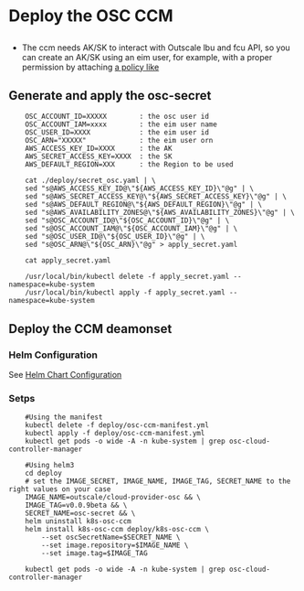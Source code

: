 # Deploy the OSC CCM
##
- The ccm needs AK/SK to interact with Outscale lbu and fcu API, so you can create an AK/SK using an eim user, for example, with a proper permission by attaching [a policy like](./example-eim-policy.json) 

## Generate and apply the osc-secret 
```
	OSC_ACCOUNT_ID=XXXXX		: the osc user id
	OSC_ACCOUNT_IAM=xxxx		: the eim user name  
	OSC_USER_ID=XXXX			: the eim user id
	OSC_ARN="XXXXX"				: the eim user orn
	AWS_ACCESS_KEY_ID=XXXX 		: the AK
	AWS_SECRET_ACCESS_KEY=XXXX 	: the SK
	AWS_DEFAULT_REGION=XXX		: the Region to be used
	
	cat ./deploy/secret_osc.yaml | \
	sed "s@AWS_ACCESS_KEY_ID@\"${AWS_ACCESS_KEY_ID}\"@g" | \
	sed "s@AWS_SECRET_ACCESS_KEY@\"${AWS_SECRET_ACCESS_KEY}\"@g" | \
	sed "s@AWS_DEFAULT_REGION@\"${AWS_DEFAULT_REGION}\"@g" | \
	sed "s@AWS_AVAILABILITY_ZONES@\"${AWS_AVAILABILITY_ZONES}\"@g" | \
	sed "s@OSC_ACCOUNT_ID@\"${OSC_ACCOUNT_ID}\"@g" | \
	sed "s@OSC_ACCOUNT_IAM@\"${OSC_ACCOUNT_IAM}\"@g" | \
	sed "s@OSC_USER_ID@\"${OSC_USER_ID}\"@g" | \
	sed "s@OSC_ARN@\"${OSC_ARN}\"@g" > apply_secret.yaml
	
	cat apply_secret.yaml
	
	/usr/local/bin/kubectl delete -f apply_secret.yaml --namespace=kube-system
	/usr/local/bin/kubectl apply -f apply_secret.yaml --namespace=kube-system
```

## Deploy the CCM deamonset

### Helm Configuration
See [Helm Chart Configuration](../docs/helm.md)
### Setps

```
	#Using the manifest
	kubectl delete -f deploy/osc-ccm-manifest.yml
	kubectl apply -f deploy/osc-ccm-manifest.yml
	kubectl get pods -o wide -A -n kube-system | grep osc-cloud-controller-manager

	#Using helm3
	cd deploy
	# set the IMAGE_SECRET, IMAGE_NAME, IMAGE_TAG, SECRET_NAME to the right values on your case
	IMAGE_NAME=outscale/cloud-provider-osc && \
	IMAGE_TAG=v0.0.9beta && \
	SECRET_NAME=osc-secret && \
	helm uninstall k8s-osc-ccm 
	helm install k8s-osc-ccm deploy/k8s-osc-ccm \
		--set oscSecretName=$SECRET_NAME \
		--set image.repository=$IMAGE_NAME \
		--set image.tag=$IMAGE_TAG
		
	kubectl get pods -o wide -A -n kube-system | grep osc-cloud-controller-manager

```

